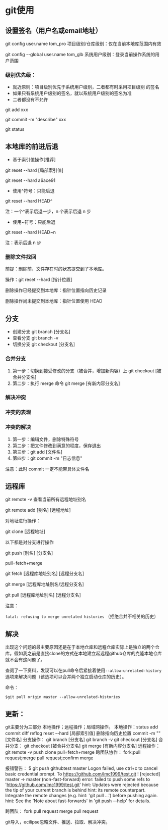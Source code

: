# git使用

## 设置签名（用户名或email地址）

git config user.name tom_pro 项目级别/仓库级别：仅在当前本地库范围内有效

git config --global user.name tom_glb 系统用户级别：登录当前操作系统的用户范围

### 级别优先级：

- 就近原则：项目级别优先于系统用户级别，二者都有时采用项目级别 的签名
- 如果只有系统用户级别的签名，就以系统用户级别的签名为准
- 二者都没有不允许

git add xxx

git commit -m "describe"  xxx

git status

## 本地库的前进后退

- 基于索引值操作[推荐]

git reset --hard [局部索引值] 

git reset --hard a6ace91

- 使用^符号：只能后退

git reset --hard HEAD^

注：一个^表示后退一步，n 个表示后退 n 步

- 使用~符号：只能后退

git reset --hard HEAD~n

注：表示后退 n 步

### 删除文件找回

前提：删除前，文件存在时的状态提交到了本地库。

操作：git reset --hard [指针位置] 

删除操作已经提交到本地库：指针位置指向历史记录

删除操作尚未提交到本地库：指针位置使用 HEAD

## 分支

- 创建分支 git branch [分支名]
- 查看分支 git branch -v 
- 切换分支 git checkout [分支名]

### 合并分支

1. 第一步：切换到接受修改的分支（被合并，增加新内容）上 git checkout [被合并分支名]
2. 第二步：执行 merge 命令 git merge [有新内容分支名]

### 解决冲突

### 冲突的表现

### 冲突的解决

1. 第一步：编辑文件，删除特殊符号
2. 第二步：把文件修改到满意的程度，保存退出
3. 第三步：git add [文件名]
4. 第四步：git commit -m "日志信息"

注意：此时 commit 一定不能带具体文件名

## 远程库

git remote -v 查看当前所有远程地址别名

git remote add [别名] [远程地址]

对地址进行操作：

git clone [远程地址]

以下都是对分支进行操作

git push [别名] [分支名]

pull=fetch+merge

git fetch [远程库地址别名] [远程分支名] 

git merge [远程库地址别名/远程分支名] 

git pull [远程库地址别名] [远程分支名]

注意：

`fatal: refusing to merge unrelated histories`
（拒绝合并不相关的历史）

## 解决

出现这个问题的最主要原因还是在于本地仓库和远程仓库实际上是独立的两个仓库。假如我之前是直接clone的方式在本地建立起远程github仓库的克隆本地仓库就不会有这问题了。

查阅了一下资料，发现可以在pull命令后紧接着使用`--allow-unrelated-history`选项来解决问题（该选项可以合并两个独立启动仓库的历史）。

命令：

```git
$git pull origin master --allow-unrelated-histories
```

## 更新：

git主要分为三部分 本地操作；远程操作；局域网操作。 本地操作：status add commit diff reflog reset --hard [局部索引值] 删除指向历史位置 commit -m "" [文件名] 分支操作： git branch [分支名] git branch -v git checkout [分支名] 合并分支： git checkout [被合并分支名] git merge [有新内容分支名] 远程操作： git remote -v push clone pull=fetch+merge 跨团队协作： fork;pull request;merge pull request;confirm merge

报错警告： $ git push githubtest master Logon failed, use ctrl+c to cancel basic credential prompt. To https://github.com/lmc1999/test.git ! [rejected] master -> master (non-fast-forward) error: failed to push some refs to 'https://github.com/lmc1999/test.git' hint: Updates were rejected because the tip of your current branch is behind hint: its remote counterpart. Integrate the remote changes (e.g. hint: 'git pull ...') before pushing again. hint: See the 'Note about fast-forwards' in 'git push --help' for details.

跨团队： fork pull request merge pull request

git导入，ecilipse忽略文件、推送、拉取、解决冲突。